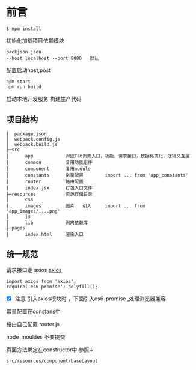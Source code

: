 # 前言

```
$ npm install
```
初始化加载项目依赖模块
```
packjson.json
--host localhost --port 8080   默认
```
配置启动host,post   

```
npm start
npm run build
```
启动本地开发服务
构建生产代码

## 项目结构

```
│  package.json
│  webpack.config.js
│  webpack.build.js
├─src
│      app            对应Tab页面入口，功能，请求接口，数据格式化，逻辑交互层
│      common         复用功能组件
│      component      复用module
│      constants      常量配置        import ... from 'app_constants'
│      router         路由配置
│      index.jsx      打包入口文件
├─resources           资源存储目录
│      css   
│      images         图片   引入     import ... from 'app_images/....png'   
│      js   
│      lib            剥离依赖库   
├─pages
│      index.html     渲染入口

```


## 统一规范

请求接口走 axios
[axios](https://github.com/axios/axios)
```
import axios from 'axios';
require('es6-promise').polyfill();
```
- [x] 注意 引入axios模块时 ，下面引入es6-promise ,处理浏览器兼容


常量配置在constans中

路由自己配置  router.js

node_mouldes 不要提交

页面方法绑定在constructor中
参照↓
```
src/resources/component/baseLayout
```
